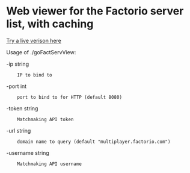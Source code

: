 # Web viewer for the Factorio server list, with caching

[Try a live verison here](http://go-game.net:8080/)

Usage of ./goFactServView:

  -ip string
  
        IP to bind to
        
  -port int
  
        port to bind to for HTTP (default 8080)
        
  -token string
  
        Matchmaking API token
        
  -url string
  
        domain name to query (default "multiplayer.factorio.com")
        
  -username string
  
        Matchmaking API username
        
